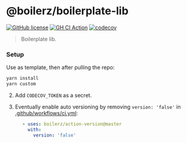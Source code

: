 # @boilerz/boilerplate-lib

[![GitHub license](https://img.shields.io/badge/license-MIT-blue.svg)](https://github.com/boilerz/boilerplate-lib/blob/master/LICENSE)
[![GH CI Action](https://github.com/boilerz/boilerplate-lib/workflows/CI/badge.svg)](https://github.com/boilerz/boilerplate-lib/actions?query=workflow:CI)
[![codecov](https://codecov.io/gh/boilerz/boilerplate-lib/branch/master/graph/badge.svg)](https://codecov.io/gh/boilerz/boilerplate-lib)

> Boilerplate lib.

### Setup

Use as template, then after pulling the repo:

```bash
yarn install
yarn custom
```

2. Add `CODECOV_TOKEN` as a secret.

3. Eventually enable auto versioning by removing `version: 'false'` in [.github/workflows/ci.yml](.github/workflows/ci.yml):

```yaml
      - uses: boilerz/action-version@master
        with:
          version: 'false'
```
